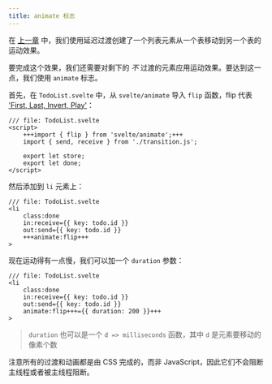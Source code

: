 ```yaml
---
title: animate 标志
---
```


在 [上一章](/tutorial/deferred-transitions) 中，我们使用延迟过渡创建了一个列表元素从一个表移动到另一个表的运动效果。

要完成这个效果，我们还需要对剩下的 _不_ 过渡的元素应用运动效果。要达到这一点，我们使用 `animate` 标志。

首先，在 `TodoList.svelte` 中，从 `svelte/animate` 导入 `flip` 函数，flip 代表 ['First, Last, Invert, Play'](https://aerotwist.com/blog/flip-your-animations/)：

```svelte
/// file: TodoList.svelte
<script>
	+++import { flip } from 'svelte/animate';+++
	import { send, receive } from './transition.js';

	export let store;
	export let done;
</script>
```

然后添加到 `li` 元素上：

```svelte
/// file: TodoList.svelte
<li
	class:done
	in:receive={{ key: todo.id }}
	out:send={{ key: todo.id }}
	+++animate:flip+++
>
```

现在运动得有一点慢，我们可以加一个 `duration` 参数：

```svelte
/// file: TodoList.svelte
<li
	class:done
	in:receive={{ key: todo.id }}
	out:send={{ key: todo.id }}
	animate:flip+++={{ duration: 200 }}+++
>
```

> `duration` 也可以是一个 `d => milliseconds` 函数，其中 `d` 是元素要移动的像素个数

注意所有的过渡和动画都是由 CSS 完成的，而非 JavaScript，因此它们不会阻断主线程或者被主线程阻断。
